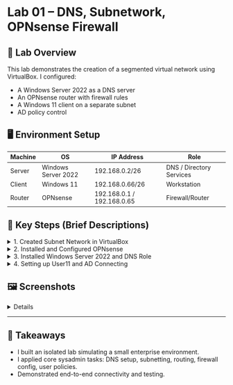 
# Lab 01 – DNS, Subnetwork, OPNsense Firewall

## 🧩 Lab Overview

This lab demonstrates the creation of a segmented virtual network using VirtualBox. I configured:
- A Windows Server 2022 as a DNS server
- An OPNsense router with firewall rules
- A Windows 11 client on a separate subnet
- AD policy control

## 🖥️ Environment Setup

| Machine | OS | IP Address | Role |
|--------|----|------------|------|
| Server | Windows Server 2022 | 192.168.0.2/26 | DNS / Directory Services |
| Client | Windows 11          | 192.168.0.66/26 | Workstation             |
| Router | OPNsense            | 192.168.0.1 / 192.168.0.65 | Firewall/Router |

## 🔧 Key Steps (Brief Descriptions)

<details>
<summary>1. Created Subnet Network in VirtualBox</summary>
  
- Created two internal network adapters: `Int_Admin` and `Int_User`
  
  ![Subnet Network](https://raw.githubusercontent.com/GregorieHaynes/GregorieHaynes/main/Portfolio/asset-project01/AdminConfigurationNetworkVB.png)
  
- Connected Server to `Int_Admin`, Client to `Int_User`, Router with two adapters

  ![Subnet Network](https://raw.githubusercontent.com/GregorieHaynes/GregorieHaynes/main/Portfolio/asset-project01/SettingUpRouter.png)
  
  
</details>

<details>
<summary>2. Installed and Configured OPNsense</summary>
  
- Set up interface assignments

  ![Subnet Network](https://raw.githubusercontent.com/GregorieHaynes/GregorieHaynes/main/Portfolio/asset-project01/OPNSenseInterfaceIPChanges.png)

- Configured static IPs for LAN1 and LAN2
  
  ![Subnet Network](https://raw.githubusercontent.com/GregorieHaynes/GregorieHaynes/main/Portfolio/asset-project01/OPNSenseInterfaceIPChanges2.png)

- Setup firewall rules for LAN1 & LAN2

  ![Subnet Network](https://raw.githubusercontent.com/GregorieHaynes/GregorieHaynes/main/Portfolio/asset-project01/opnsensefirewallconfigforfirewall.png)

  
</details>

<details>
<summary>3. Installed Windows Server 2022 and DNS Role</summary>
- Promoted to domain controller

  ![Subnet Network](https://raw.githubusercontent.com/GregorieHaynes/GregorieHaynes/main/Portfolio/asset-project01/settingupDomainonAD.png)
  
- Configured DNS zone and records

  ![Subnet Network](https://raw.githubusercontent.com/GregorieHaynes/GregorieHaynes/Portfolio/asset-project01/DNSisSetupfor%20A%20Record.png)
  
- Verified with `ping`
  
  ![Subnet Network](https://raw.githubusercontent.com/GregorieHaynes/GregorieHaynes/Portfolio/asset-project01/PingWorksonsame%20subnet.png)
  
</details>

<details>
<summary>4. Setting up User11 and AD Connecting</summary>
  
- Created Win11 User in AD
  
  ![Subnet Network](https://raw.githubusercontent.com/GregorieHaynes/GregorieHaynes/main/Portfolio/asset-project01/creating_User.png)
  
- Connected Win11 to AD

  ![Subnet Network](https://raw.githubusercontent.com/GregorieHaynes/GregorieHaynes/main/Portfolio/asset-project01/loggingintoaccount.png)
  
</details>

## 🖼️ Screenshots

<details>
  
### Firewall Rule in OPNsense
![Firewall Rules](./assets/firewall-rule-dns.png)
> Rule allowing TCP/UDP on port 53 for internal LAN subnet.

### Win11 Client Test
![NSLookup Test](./assets/nslookup-success.png)
> Client successfully resolves server domain, confirming DNS routing works.

### DNS Zone Configuration
![DNS Zone](./assets/dns-zone-setup.png)
> Shows the `Portfolio.Lab` zone and A record for `server01.Portfolio.local`.
> </details>
---

## 🧠 Takeaways

- I built an isolated lab simulating a small enterprise environment.
- I applied core sysadmin tasks: DNS setup, subnetting, routing, firewall config, user policies.
- Demonstrated end-to-end connectivity and testing.

